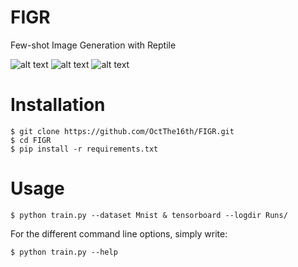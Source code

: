 # FIGR
Few-shot Image Generation with Reptile

![alt text](https://github.com/OctThe16th/FIGR/blob/master/images/MNIST_50k_red.png)
![alt text](https://github.com/OctThe16th/FIGR/blob/master/images/icon_80000_red_tower.png)
![alt text](https://github.com/OctThe16th/FIGR/blob/master/images/omniglot_generated_140000_red.png)


# Installation

    $ git clone https://github.com/OctThe16th/FIGR.git
    $ cd FIGR
    $ pip install -r requirements.txt
   
# Usage

    $ python train.py --dataset Mnist & tensorboard --logdir Runs/

For the different command line options, simply write:

    $ python train.py --help
